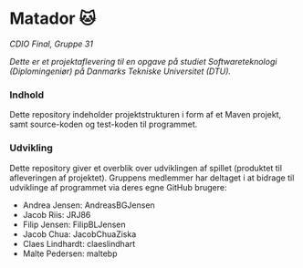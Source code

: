 # Matador :cat:
*CDIO Final, Gruppe 31*

*Dette er et projektaflevering til en opgave på studiet Softwareteknologi (Diplomingeniør) på Danmarks Tekniske Universitet (DTU).*

### Indhold
Dette repository indeholder projektstrukturen i form af et Maven projekt, samt source-koden og test-koden til programmet.

### Udvikling
Dette repository giver et overblik over udviklingen af spillet (produktet til afleveringen af projektet). 
Gruppens medlemmer har deltaget i at bidrage til udviklinge af programmet via deres egne GitHub brugere:

  * Andrea Jensen: AndreasBGJensen
  * Jacob Riis: JRJ86
  * Filip Jensen: FilipBLJensen
  * Jacob Chua: JacobChuaZiska
  * Claes Lindhardt: claeslindhart
  * Malte Pedersen: maltebp
